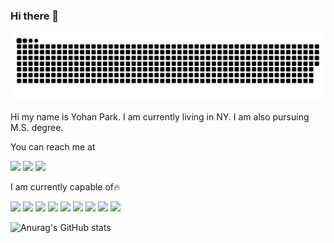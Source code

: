 ### Hi there 👋
![github contribution grid snake animation](https://raw.githubusercontent.com/PYH95510/PYH95510/output/github-contribution-grid-snake-dark.svg#gh-dark-mode-only)
      
Hi my name is Yohan Park.
I am currently living in NY.
I am also pursuing M.S. degree.

You can reach me at
<p>
<a href="https://www.linkedin.com/in/yohanpark95510/" target="_blank"><img src="https://img.shields.io/badge/YohanPark-0A66C2?style=flat-square&logo=Linkedin&logoColor=white"/></a>
<a href="mailto:pyh95510@gmail.com" target="_blank"><img src="https://img.shields.io/badge/pyh95510@gmail.com-EA4335?style=flat-square&logo=Gmail&logoColor=white"/></a>
<a href="https://www.instagram.com/yh_95510/" target="_blank"><img src="https://img.shields.io/badge/yh_95510-E4405F?style=flat-square&logo=Instagram&logoColor=white"/></a>
</p>


I am currently capable of🔥
<p>
<img src="https://img.shields.io/badge/Java-007396?style=flat-square&logo=Java&logoColor=white"/>
<img src="https://img.shields.io/badge/Python-3776AB?style=flat-square&logo=Python&logoColor=white"/>
<img src="https://img.shields.io/badge/Linux-FCC624?style=flat-square&logo=Linux&logoColor=black"/>
<img src="https://img.shields.io/badge/Ubuntu-E95420?style=flat-square&logo=Ubuntu&logoColor=black"/>
<img src="https://img.shields.io/badge/OCaml-EC6813?style=flat-square&logo=OCaml&logoColor=black"/>
<img src="https://img.shields.io/badge/SpringBoot-6DB33F?style=flat-square&logo=SpringBoot&logoColor=white"/>
<img src="https://img.shields.io/badge/MySQL-4479A1?style=flat-square&logo=MySQL&logoColor=white"/>
<img src="https://img.shields.io/badge/IntelliJIDEA-000000?style=flat-square&logo=IntelliJIDEA&logoColor=white"/>
<img src="https://img.shields.io/badge/Android-3DDC84?style=flat-square&logo=Android&logoColor=white"/>
</p>









![Anurag's GitHub stats](https://github-readme-stats.vercel.app/api?username=PYH95510&theme=dark&show_icons=city_lights)
<!--
**PYH95510/PYH95510** is a ✨ _special_ ✨ repository because its `README.md` (this file) appears on your GitHub profile.

Here are some ideas to get you started:

- 🔭 I’m currently working on ...
- 🌱 I’m currently learning ...
- 👯 I’m looking to collaborate on ...
- 🤔 I’m looking for help with ...
- 💬 Ask me about ...
- 📫 How to reach me: ...
- 😄 Pronouns: ...
- ⚡ Fun fact: ...
-->
